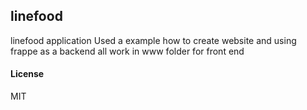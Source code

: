 ## linefood

linefood application 
Used a example how to create website and using frappe as a backend 
all work in www folder for front end 

#### License

MIT
